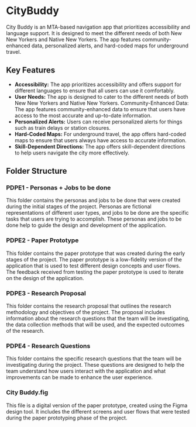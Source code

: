 # CityBuddy

City Buddy is an MTA-based navigation app that prioritizes accessibility and language support. It is designed to meet the different needs of both New New Yorkers and Native New Yorkers. The app features community-enhanced data, personalized alerts, and hard-coded maps for underground travel.

## Key Features

- **Accessibility:** The app prioritizes accessibility and offers support for different languages to ensure that all users can use it comfortably.
- **User Needs:** The app is designed to cater to the different needs of both New New Yorkers and Native New Yorkers.
Community-Enhanced Data: The app features community-enhanced data to ensure that users have access to the most accurate and up-to-date information.
- **Personalized Alerts:** Users can receive personalized alerts for things such as train delays or station closures.
- **Hard-Coded Maps:** For underground travel, the app offers hard-coded maps to ensure that users always have access to accurate information.
- **Skill-Dependent Directions:** The app offers skill-dependent directions to help users navigate the city more effectively.

## Folder Structure

### PDPE1 - Personas + Jobs to be done

This folder contains the personas and jobs to be done that were created during the initial stages of the project. Personas are fictional representations of different user types, and jobs to be done are the specific tasks that users are trying to accomplish. These personas and jobs to be done help to guide the design and development of the application.

### PDPE2 - Paper Prototype

This folder contains the paper prototype that was created during the early stages of the project. The paper prototype is a low-fidelity version of the application that is used to test different design concepts and user flows. The feedback received from testing the paper prototype is used to iterate on the design of the application.

### PDPE3 - Research Proposal

This folder contains the research proposal that outlines the research methodology and objectives of the project. The proposal includes information about the research questions that the team will be investigating, the data collection methods that will be used, and the expected outcomes of the research.

### PDPE4 - Research Questions

This folder contains the specific research questions that the team will be investigating during the project. These questions are designed to help the team understand how users interact with the application and what improvements can be made to enhance the user experience.

### City Buddy.fig

This file is a digital version of the paper prototype, created using the Figma design tool. It includes the different screens and user flows that were tested during the paper prototyping phase of the project.
